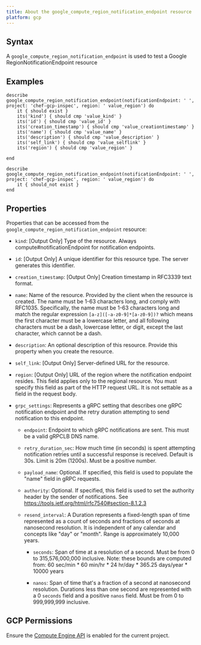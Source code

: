 ```yaml
---
title: About the google_compute_region_notification_endpoint resource
platform: gcp
---
```


## Syntax
A `google_compute_region_notification_endpoint` is used to test a Google RegionNotificationEndpoint resource

## Examples
```
describe google_compute_region_notification_endpoint(notificationEndpoint: ' ', project: 'chef-gcp-inspec', region: ' value_region') do
	it { should exist }
	its('kind') { should cmp 'value_kind' }
	its('id') { should cmp 'value_id' }
	its('creation_timestamp') { should cmp 'value_creationtimestamp' }
	its('name') { should cmp 'value_name' }
	its('description') { should cmp 'value_description' }
	its('self_link') { should cmp 'value_selflink' }
	its('region') { should cmp 'value_region' }

end

describe google_compute_region_notification_endpoint(notificationEndpoint: ' ', project: 'chef-gcp-inspec', region: ' value_region') do
	it { should_not exist }
end
```

## Properties
Properties that can be accessed from the `google_compute_region_notification_endpoint` resource:


  * `kind`: [Output Only] Type of the resource. Always compute#notificationEndpoint for notification endpoints.

  * `id`: [Output Only] A unique identifier for this resource type. The server generates this identifier.

  * `creation_timestamp`: [Output Only] Creation timestamp in RFC3339 text format.

  * `name`: Name of the resource. Provided by the client when the resource is created. The name must be 1-63 characters long, and comply with RFC1035. Specifically, the name must be 1-63 characters long and match the regular expression `[a-z]([-a-z0-9]*[a-z0-9])?` which means the first character must be a lowercase letter, and all following characters must be a dash, lowercase letter, or digit, except the last character, which cannot be a dash.

  * `description`: An optional description of this resource. Provide this property when you create the resource.

  * `self_link`: [Output Only] Server-defined URL for the resource.

  * `region`: [Output Only] URL of the region where the notification endpoint resides. This field applies only to the regional resource. You must specify this field as part of the HTTP request URL. It is not settable as a field in the request body.

  * `grpc_settings`: Represents a gRPC setting that describes one gRPC notification endpoint and the retry duration attempting to send notification to this endpoint.

    * `endpoint`: Endpoint to which gRPC notifications are sent. This must be a valid gRPCLB DNS name.

    * `retry_duration_sec`: How much time (in seconds) is spent attempting notification retries until a successful response is received. Default is 30s. Limit is 20m (1200s). Must be a positive number.

    * `payload_name`: Optional. If specified, this field is used to populate the "name" field in gRPC requests.

    * `authority`: Optional. If specified, this field is used to set the authority header by the sender of notifications. See https://tools.ietf.org/html/rfc7540#section-8.1.2.3

    * `resend_interval`: A Duration represents a fixed-length span of time represented as a count of seconds and fractions of seconds at nanosecond resolution. It is independent of any calendar and concepts like "day" or "month". Range is approximately 10,000 years.

      * `seconds`: Span of time at a resolution of a second. Must be from 0 to 315,576,000,000 inclusive. Note: these bounds are computed from: 60 sec/min * 60 min/hr * 24 hr/day * 365.25 days/year * 10000 years

      * `nanos`: Span of time that's a fraction of a second at nanosecond resolution. Durations less than one second are represented with a 0 `seconds` field and a positive `nanos` field. Must be from 0 to 999,999,999 inclusive.


## GCP Permissions

Ensure the [Compute Engine API](https://console.cloud.google.com/apis/library/compute.googleapis.com/) is enabled for the current project.
